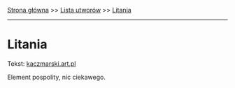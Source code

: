 [Strona główna](../index.md) >> [Lista utworów](../list.md) >> [Litania](266.md)

---

# Litania

Tekst: [kaczmarski.art.pl](https://www.kaczmarski.art.pl/tworczosc/wiersze/litania/)

Element pospolity, nic ciekawego.